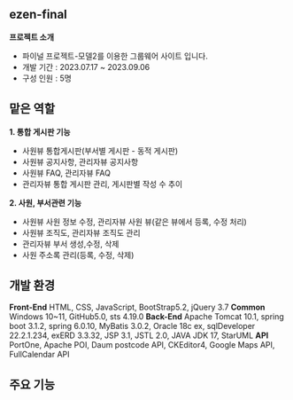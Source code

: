 ## ezen-final
**프로젝트 소개**
- 파이널 프로젝트-모델2를 이용한 그룹웨어 사이트 입니다.
- 개발 기간 : 2023.07.17 ~ 2023.09.06
- 구성 인원 : 5명

## 맡은 역할
**1. 통합 게시판 기능**
- 사원뷰 통합게시판(부서별 게시판 - 동적 게시판)
- 사원뷰 공지사항, 관리자뷰 공지사항
- 사원뷰 FAQ, 관리자뷰 FAQ
- 관리자뷰 통합 게시판 관리, 게시판별 작성 수 추이

**2. 사원, 부서관련 기능**
- 사원뷰 사원 정보 수정, 관리자뷰 사원 뷰(같은 뷰에서 등록, 수정 처리)
- 사원뷰 조직도, 관리자뷰 조직도 관리
- 관리자뷰 부서 생성,수정, 삭제
- 사원 주소록 관리(등록, 수정, 삭제)

## 개발 환경
**Front-End**
HTML, CSS, JavaScript, BootStrap5.2, jQuery 3.7
**Common**
Windows 10~11, GitHub5.0, sts 4.19.0
**Back-End**
Apache Tomcat 10.1, spring boot 3.1.2, spring 6.0.10, MyBatis 3.0.2, Oracle 18c ex,
sqlDeveloper 22.2.1.234, exERD 3.3.32, JSP 3.1, JSTL 2.0, JAVA JDK 17, StarUML
**API**
PortOne, Apache POI, Daum postcode API, CKEditor4, Google Maps API, FullCalendar API

## 주요 기능

